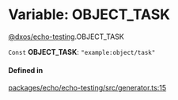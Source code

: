 # Variable: OBJECT\_TASK

[@dxos/echo-testing](../modules/dxos_echo_testing.md).OBJECT_TASK

 `Const` **OBJECT\_TASK**: ``"example:object/task"``

#### Defined in

[packages/echo/echo-testing/src/generator.ts:15](https://github.com/dxos/dxos/blob/main/packages/echo/echo-testing/src/generator.ts#L15)

